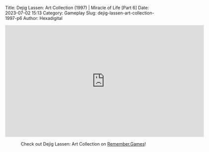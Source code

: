 Title: Dejig Lassen: Art Collection (1997) | Miracle of Life [Part 6]
Date: 2023-07-02 15:13
Category: Gameplay
Slug: dejig-lassen-art-collection-1997-p6
Author: Hexadigital

<center><iframe src="https://www.youtube.com/embed/dvfotaK0V8E?feature=oembed" allow="accelerometer; autoplay; encrypted-media; gyroscope; picture-in-picture" width="640" height="360" frameborder="0"></iframe>

Check out Dejig Lassen: Art Collection on [Remember.Games](https://remember.games/game/7945/dejig-lassen-art-collection/)!</center>
